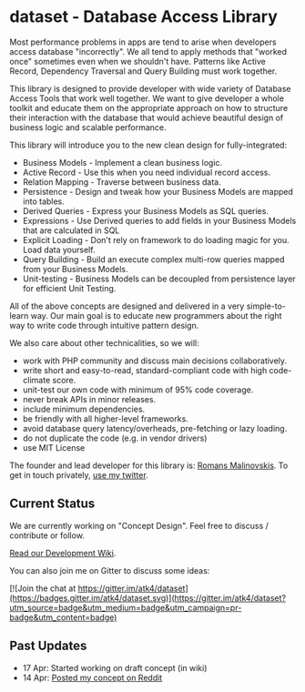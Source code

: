 # dataset - Database Access Library

Most performance problems in apps are tend to arise when developers access database "incorrectly". We all tend to apply methods that "worked once" sometimes even when we shouldn't have. Patterns like Active Record, Dependency Traversal and Query Building must work together.

This library is designed to provide developer with wide variety of Database Access Tools that work well together. We want to give developer a whole toolkit and educate them on the appropriate approach on how to structure their interaction with the database that would achieve beautiful design of business logic and scalable performance. 

This library will introduce you to the new clean design for fully-integrated:

 - Business Models - Implement a clean business logic.
 - Active Record - Use this when you need individual record access.
 - Relation Mapping - Traverse between business data.
 - Persistence - Design and tweak how your Business Models are mapped into tables.
 - Derived Queries - Express your Business Models as SQL queries.
 - Expressions - Use Derived queries to add fields in your Business Models that are calculated in SQL
 - Explicit Loading - Don't rely on framework to do loading magic for you. Load data yourself.
 - Query Building - Build an execute complex multi-row queries mapped from your Business Models.
 - Unit-testing - Business Models can be decoupled from persistence layer for efficient Unit Testing.

All of the above concepts are designed and delivered in a very simple-to-learn way. Our main goal is to educate new programmers about the right way to write code through intuitive pattern design.

We also care about other technicalities, so we will:

 - work with PHP community and discuss main decisions collaboratively. 
 - write short and easy-to-read, standard-compliant code with high code-climate score.
 - unit-test our own code with minimum of 95% code coverage.
 - never break APIs in minor releases.
 - include minimum dependencies.
 - be friendly with all higher-level frameworks.
 - avoid database query latency/overheads, pre-fetching or lazy loading.
 - do not duplicate the code (e.g. in vendor drivers)
 - use MIT License

The founder and lead developer for this library is: [Romans Malinovskis](https://www.openhub.net/accounts/romaninsh). To get in touch privately, [use my twitter](https://twitter.com/romaninsh).

## Current Status

We are currently working on "Concept Design". Feel free to discuss / contribute or follow. 

[Read our Development Wiki](https://github.com/atk4/dataset/wiki).

You can also join me on Gitter to discuss some ideas:

[![Join the chat at https://gitter.im/atk4/dataset](https://badges.gitter.im/atk4/dataset.svg)](https://gitter.im/atk4/dataset?utm_source=badge&utm_medium=badge&utm_campaign=pr-badge&utm_content=badge)

## Past Updates

* 17 Apr: Started working on draft concept (in wiki)
* 14 Apr: [Posted my concept on Reddit](https://www.reddit.com/r/PHP/comments/4f2epw/reinventing_the_faulty_orm_concept_subqueries/)




